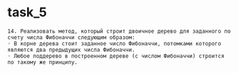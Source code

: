 # task_5
    14. Реализовать метод, который строит двоичное дерево для заданного по счету числа Фибоначчи следующим образом:
    ◦ В корне дерева стоит заданное число Фибоначчи, потомками которого являются два предыдущих числа Фибоначчи.
    ◦ Любое поддерево в построенном дереве (с числом Фибоначчи) строится по такому же принципу.
